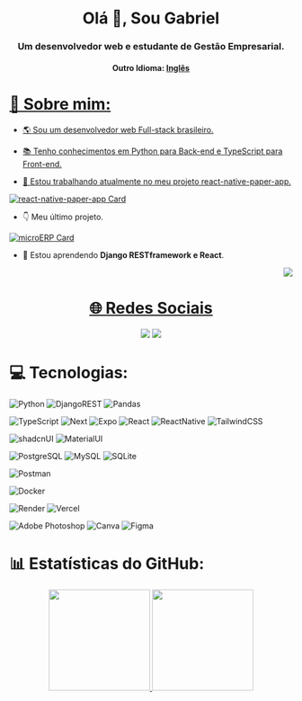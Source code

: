 <h1 align="center">Olá 👋, Sou Gabriel</h1>
<h3 align="center">Um desenvolvedor web e estudante de Gestão Empresarial.</h3>
<h4 align="center">Outro Idioma: <a href="https://github.com/Gabriel-Aguiar-Reis/Gabriel-Aguiar-Reis/tree/main/README.md">Inglês</h4>

# 💫 Sobre mim:

- 🌎 Sou um desenvolvedor web Full-stack brasileiro.
  
- 📚 Tenho conhecimentos em Python para Back-end e TypeScript para Front-end.

- 🔭 Estou trabalhando atualmente no meu projeto react-native-paper-app.

<div align="left" display= "flex">

  [![react-native-paper-app Card](https://github-readme-stats.vercel.app/api/pin/?username=gabriel-aguiar-reis&repo=react-native-paper-app&theme=github_dark&border_color=30363d)](https://github.com/gabriel-aguiar-reis/react-native-paper-app)
  
</div>

- 👇 Meu último projeto.
  
<div align="left" display= "flex">

  [![microERP Card](https://github-readme-stats.vercel.app/api/pin/?username=gabriel-aguiar-reis&repo=microERP&theme=github_dark&border_color=30363d)](https://github.com/gabriel-aguiar-reis/microERP)
  
</div>

- 🌱 Estou aprendendo **Django RESTframework e React**.

<div display= "flex" justify-content= "flex-end" align= "right">
  
  <a href="https://visitcount.itsvg.in">
    <img src="https://visitcount.itsvg.in/api?id=Gabriel-Aguiar-Reis&label=Profile%20Views&color=1&icon=5&pretty=true">
  
</div>

<h1 align= "center">🌐 Redes Sociais</h1>
<div align= "center">

  <a href = "mailto:lugafeagre@gmail.com">
    <img src="https://img.shields.io/badge/-Gmail-%23333?style=for-the-badge&logo=gmail&logoColor=white&color=red" target="_blank"></a>
  <a href="https://www.linkedin.com/in/gabriel-aguiar-reis" target="_blank">
    <img src="https://img.shields.io/badge/-LinkedIn-%230077B5?style=for-the-badge&logo=linkedin&logoColor=white" target="_blank"></a> 

</div>

# 💻 Tecnologias:
![Python](https://img.shields.io/badge/python-3670A0?style=for-the-badge&logo=python&logoColor=ffdd54&color=1e3a8a) ![DjangoREST](https://img.shields.io/badge/DJANGO%20REST-brightgreen?style=for-the-badge&logo=django&logoColor=EDEEF0&color=1e3a8a) ![Pandas](https://img.shields.io/badge/pandas-%23150458.svg?style=for-the-badge&logo=pandas&logoColor=white&color=1e3a8a)

![TypeScript](https://img.shields.io/badge/typescript-brightgreen?style=for-the-badge&logo=typescript&logoColor=blue&color=222222) ![Next](https://img.shields.io/badge/Next-brightgreen?style=for-the-badge&logo=nextdotjs&logoColor=EDEEF0&color=222222) ![Expo](https://img.shields.io/badge/Expo-brightgreen?style=for-the-badge&logo=expo&logoColor=EDEEF0&color=222222) ![React](https://img.shields.io/badge/react-brightgreen?style=for-the-badge&logo=react&logoColor=00D8FF&color=222222) ![ReactNative](https://img.shields.io/badge/react%20native-brightgreen?style=for-the-badge&logo=react&logoColor=00D8FF&color=222222) ![TailwindCSS](https://img.shields.io/badge/tailwindCSS-brightgreen?style=for-the-badge&logo=tailwindcss&logoColor=06B6D4&color=222222)

![shadcnUI](https://img.shields.io/badge/shadcnUI-brightgreen?style=for-the-badge&logo=shadcnui&logoColor=EDEEF0&color=222222) ![MaterialUI](https://img.shields.io/badge/MaterialUI-brightgreen?style=for-the-badge&logo=mui&logoColor=0073e6&color=222222)

![PostgreSQL](https://img.shields.io/badge/postgreSQL-brightgreen?style=for-the-badge&logo=postgresql&logoColor=white&color=172554) ![MySQL](https://img.shields.io/badge/MySQL-brightgreen?style=for-the-badge&logo=mysql&logoColor=white&color=172554) ![SQLite](https://img.shields.io/badge/SQLite-brightgreen?style=for-the-badge&logo=sqlite&logoColor=white&color=172554) 

![Postman](https://img.shields.io/badge/Postman-FF6C37?style=for-the-badge&logo=postman&logoColor=white) 

![Docker](https://img.shields.io/badge/docker-%230db7ed.svg?style=for-the-badge&logo=docker&logoColor=white) 

![Render](https://img.shields.io/badge/render-brightgreen?style=for-the-badge&logo=render&color=222222) ![Vercel](https://img.shields.io/badge/vercel-brightgreen?style=for-the-badge&logo=vercel&color=222222)

![Adobe Photoshop](https://img.shields.io/badge/adobe%20photoshop-%2331A8FF.svg?style=for-the-badge&logo=adobephotoshop&logoColor=white&color=102A42) ![Canva](https://img.shields.io/badge/Canva-%2300C4CC.svg?style=for-the-badge&logo=Canva&logoColor=white&color=3B73DF) ![Figma](https://img.shields.io/badge/figma-%23F24E1E.svg?style=for-the-badge&logo=figma&logoColor=white&color=A555F6)
# 📊 Estatísticas do GitHub:
<div align="center" display= "flex">
  <a href="https://github.com/Gabriel-Aguiar-Reis">
  <img height="180em" src="https://github-readme-stats.vercel.app/api?username=Gabriel-Aguiar-Reis&theme=github_dark&hide_border=false&border_color=30363d&include_all_commits=false&count_private=true"/>
  <img height="180em" src="https://github-readme-stats.vercel.app/api/top-langs/?username=Gabriel-Aguiar-Reis&layout=compact&theme=github_dark&hide_border=false&include_all_commits=true&count_private=true&border_color=30363d"/>
 

